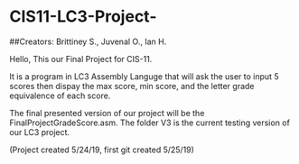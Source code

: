 # CIS11-LC3-Project-
##Creators: Brittiney S., Juvenal O., Ian H.

Hello, This our Final Project for CIS-11. 

It is a program in LC3 Assembly Languge that will ask the user to input 5 scores then dispay the max score, min score, and the letter grade equivalence of each score.

The final presented version of our project will be the FinalProjectGradeScore.asm. The folder V3 is the current testing version of our LC3 project.

(Project created 5/24/19, first git created 5/25/19)
